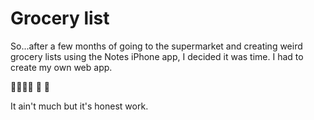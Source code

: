 # Grocery list

So...after a few months of going to the supermarket and creating weird grocery lists using the Notes iPhone app, I decided it was time. I had to create my own web app.

🍇🍎🍋:banana:	:pear:	:cherries:	

It ain't much but it's honest work.
